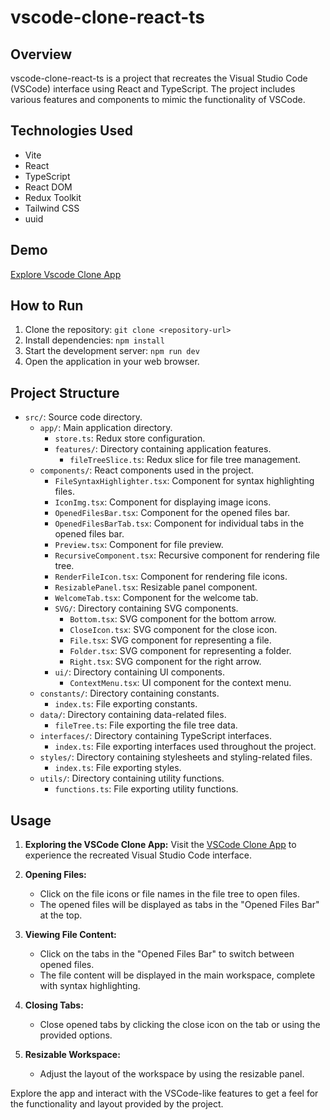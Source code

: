 # vscode-clone-react-ts

## Overview

vscode-clone-react-ts is a project that recreates the Visual Studio Code (VSCode) interface using React and TypeScript. The project includes various features and components to mimic the functionality of VSCode.

## Technologies Used

- Vite
- React
- TypeScript
- React DOM
- Redux Toolkit
- Tailwind CSS
- uuid

## Demo

[Explore Vscode Clone App](https://vscode-clone-react-ts.vercel.app/)

## How to Run

1. Clone the repository: `git clone <repository-url>`
2. Install dependencies: `npm install`
3. Start the development server: `npm run dev`
4. Open the application in your web browser.

## Project Structure

- `src/`: Source code directory.
  - `app/`: Main application directory.
    - `store.ts`: Redux store configuration.
    - `features/`: Directory containing application features.
      - `fileTreeSlice.ts`: Redux slice for file tree management.
  - `components/`: React components used in the project.
    - `FileSyntaxHighlighter.tsx`: Component for syntax highlighting files.
    - `IconImg.tsx`: Component for displaying image icons.
    - `OpenedFilesBar.tsx`: Component for the opened files bar.
    - `OpenedFilesBarTab.tsx`: Component for individual tabs in the opened files bar.
    - `Preview.tsx`: Component for file preview.
    - `RecursiveComponent.tsx`: Recursive component for rendering file tree.
    - `RenderFileIcon.tsx`: Component for rendering file icons.
    - `ResizablePanel.tsx`: Resizable panel component.
    - `WelcomeTab.tsx`: Component for the welcome tab.
    - `SVG/`: Directory containing SVG components.
      - `Bottom.tsx`: SVG component for the bottom arrow.
      - `CloseIcon.tsx`: SVG component for the close icon.
      - `File.tsx`: SVG component for representing a file.
      - `Folder.tsx`: SVG component for representing a folder.
      - `Right.tsx`: SVG component for the right arrow.
    - `ui/`: Directory containing UI components.
      - `ContextMenu.tsx`: UI component for the context menu.
  - `constants/`: Directory containing constants.
    - `index.ts`: File exporting constants.
  - `data/`: Directory containing data-related files.
    - `fileTree.ts`: File exporting the file tree data.
  - `interfaces/`: Directory containing TypeScript interfaces.
    - `index.ts`: File exporting interfaces used throughout the project.
  - `styles/`: Directory containing stylesheets and styling-related files.
    - `index.ts`: File exporting styles.
  - `utils/`: Directory containing utility functions.
    - `functions.ts`: File exporting utility functions.

## Usage

1. **Exploring the VSCode Clone App:**
   Visit the [VSCode Clone App](https://vscode-clone-react-ts.vercel.app/) to experience the recreated Visual Studio Code interface.

2. **Opening Files:**

   - Click on the file icons or file names in the file tree to open files.
   - The opened files will be displayed as tabs in the "Opened Files Bar" at the top.

3. **Viewing File Content:**

   - Click on the tabs in the "Opened Files Bar" to switch between opened files.
   - The file content will be displayed in the main workspace, complete with syntax highlighting.

4. **Closing Tabs:**

   - Close opened tabs by clicking the close icon on the tab or using the provided options.

5. **Resizable Workspace:**
   - Adjust the layout of the workspace by using the resizable panel.

Explore the app and interact with the VSCode-like features to get a feel for the functionality and layout provided by the project.
